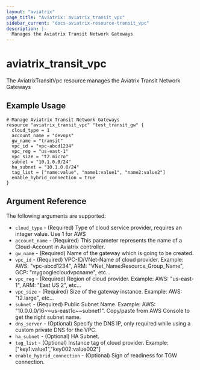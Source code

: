 ```yaml
---
layout: "aviatrix"
page_title: "Aviatrix: aviatrix_transit_vpc"
sidebar_current: "docs-aviatrix-resource-transit_vpc"
description: |-
  Manages the Aviatrix Transit Network Gateways
---
```


# aviatrix_transit_vpc

The AviatrixTransitVpc resource manages the Aviatrix Transit Network Gateways

## Example Usage

```hcl
# Manage Aviatrix Transit Network Gateways
resource "aviatrix_transit_vpc" "test_transit_gw" {
  cloud_type = 1
  account_name = "devops"
  gw_name = "transit"
  vpc_id = "vpc-abcd1234"
  vpc_reg = "us-east-1"
  vpc_size = "t2.micro"
  subnet = "10.1.0.0/24"
  ha_subnet = "10.1.0.0/24"
  tag_list = ["name:value", "name1:value1", "name2:value2"]
  enable_hybrid_connection = true
}
```

## Argument Reference

The following arguments are supported:

* `cloud_type` - (Required) Type of cloud service provider, requires an integer value. Use 1 for AWS
* `account_name` - (Required) This parameter represents the name of a Cloud-Account in Aviatrix controller.
* `gw_name` - (Required) Name of the gateway which is going to be created.
* `vpc_id` - (Required) VPC-ID/VNet-Name of cloud provider.  Example: AWS: "vpc-abcd1234", ARM: "VNet_Name:Resource_Group_Name", GCP: "mygooglecloudvpcname", etc...
* `vpc_reg` - (Required) Region of cloud provider. Example: AWS: "us-east-1", ARM: "East US 2", etc...
* `vpc_size` - (Required) Size of the gateway instance.  Example: AWS: "t2.large", etc...
* `subnet` - (Required) Public Subnet Name.  Example: AWS: "10.0.0.0/16\~\~us-east1c\~\~subnet1". Copy/paste from AWS Console to get the right subnet name.
* `dns_server` - (Optional) Specify the DNS IP, only required while using a custom private DNS for the VPC.
* `ha_subnet` - (Optional) HA Subnet.
* `tag_list` - (Optional) Instance tag of cloud provider. Example: ["key1:value1","key002:value002"]
* `enable_hybrid_connection` - (Optional) Sign of readiness for TGW connection.